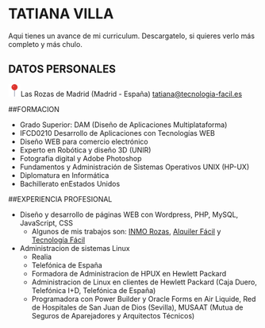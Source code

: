 # TATIANA VILLA

Aqui tienes un avance de mi curriculum. Descargatelo, si quieres verlo más completo y más chulo.

## DATOS PERSONALES
<img src="img/alfiler.png" alt="ubicacion" width="25" height="25">Las Rozas de Madrid (Madrid - España)
<a href="mailto:tatiana@tecnologia-facil.es">tatiana@tecnologia-facil.es</a>

##FORMACION
- Grado Superior: DAM (Diseño de Aplicaciones Multiplataforma)
- IFCD0210 Desarrollo de Aplicaciones con Tecnologías WEB
- Diseño WEB para comercio electrónico
- Experto en Robótica y diseño 3D (UNIR)
- Fotografia digital y Adobe Photoshop
- Fundamentos y Administración de Sistemas Operativos UNIX (HP-UX)
- Diplomatura en Informática
- Bachillerato enEstados Unidos

##EXPERIENCIA PROFESIONAL
- Diseño y desarrollo de páginas WEB con Wordpress, PHP, MySQL, JavaScript, CSS
  - Algunos de mis trabajos son: <a href="http://www.inmorozas.es">INMO Rozas</a>, <a href="http://www.alquiler-facil.es">Alquiler Fácil</a> y <a href="http://www.tecnologia-facil.es">Tecnología Fácil</a>
- Administracion de sistemas Linux
    - Realia
    - Telefónica de España</li>
    - Formadora de Administracion de HPUX en Hewlett Packard
    - Administracion de Linux en clientes de Hewlett Packard (Caja Duero, Telefónica I+D, Telefónica de España)
    - Programadora con Power Builder y Oracle Forms en Air Liquide, Red de Hospitales de San Juan de Dios (Sevilla), MUSAAT (Mutua de Seguros de Aparejadores y Arquitectos Técnicos)
